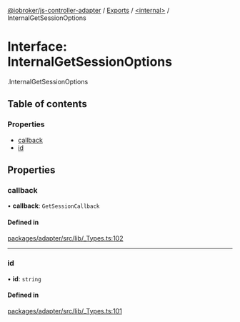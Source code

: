 [@iobroker/js-controller-adapter](../README.md) / [Exports](../modules.md) / [<internal\>](../modules/internal_.md) / InternalGetSessionOptions

# Interface: InternalGetSessionOptions

[<internal>](../modules/internal_.md).InternalGetSessionOptions

## Table of contents

### Properties

- [callback](internal_.InternalGetSessionOptions.md#callback)
- [id](internal_.InternalGetSessionOptions.md#id)

## Properties

### callback

• **callback**: `GetSessionCallback`

#### Defined in

[packages/adapter/src/lib/_Types.ts:102](https://github.com/ioBroker/ioBroker.js-controller/blob/d4765032/packages/adapter/src/lib/_Types.ts#L102)

___

### id

• **id**: `string`

#### Defined in

[packages/adapter/src/lib/_Types.ts:101](https://github.com/ioBroker/ioBroker.js-controller/blob/d4765032/packages/adapter/src/lib/_Types.ts#L101)
